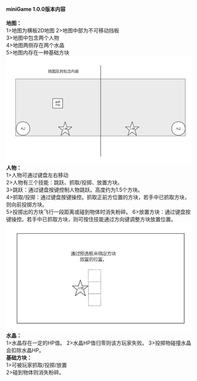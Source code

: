 #### miniGame 1.0.0版本内容
**地图：**  
1>地图为横板2D地图
2>地图中部为不可移动挡板  
3>地图中包含两个人物  
4>地图两侧存在两个水晶  
5>地图内存在一种基础方块  
![image](Resource/map.png)  
**人物：**  
1>人物可通过键盘左右移动  
2>人物有三个技能：跳跃、抓取/投掷、放置方块。  
3>跳跃：通过键盘按键控制人物跳跃。高度约为1.5个方块。  
4>抓取/投掷：通过键盘按键操控。抓取正前方位置的方块，若手中已抓取方块，则向前投掷方块。  
5>投掷出的方块飞行一段距离或碰到物体时消失粉碎。
6>放置方块：通过键盘按键操控。若手中已抓取方块，则可按住技能通过方向键调整方块放置位置。  
![image](Resource/put.png)  
**水晶：**  
1>水晶存在一定的HP值。
2>水晶HP值归零则该方玩家失败。
3>投掷物碰撞水晶会扣除水晶HP。  
**基础方块：**  
1>可被玩家抓取/投掷/放置  
2>碰到物体则消失粉碎。